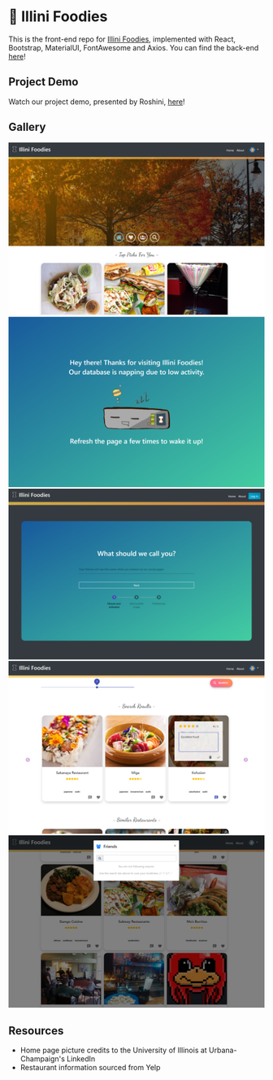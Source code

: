 # 🌮 Illini Foodies

This is the front-end repo for [Illini Foodies](https://illinifoodies.xyz), implemented with React, Bootstrap, MaterialUI, FontAwesome and Axios. You can find the back-end [here](https://github.com/MaxProfit/IlliniFoodies-Backend)!

## Project Demo
Watch our project demo, presented by Roshini, [here](https://youtu.be/-BGyCtPfIco)!

## Gallery
![Overview](react-app/src/images/md-overview.png)
![Database Sleeping](react-app/src/images/md-database-nap.png)
![Login](react-app/src/images/md-login.png)
![Search](react-app/src/images/md-search.png)
![Friends](react-app/src/images/md-friends.png)

## Resources
- Home page picture credits to the University of Illinois at Urbana-Champaign's LinkedIn
- Restaurant information sourced from Yelp


